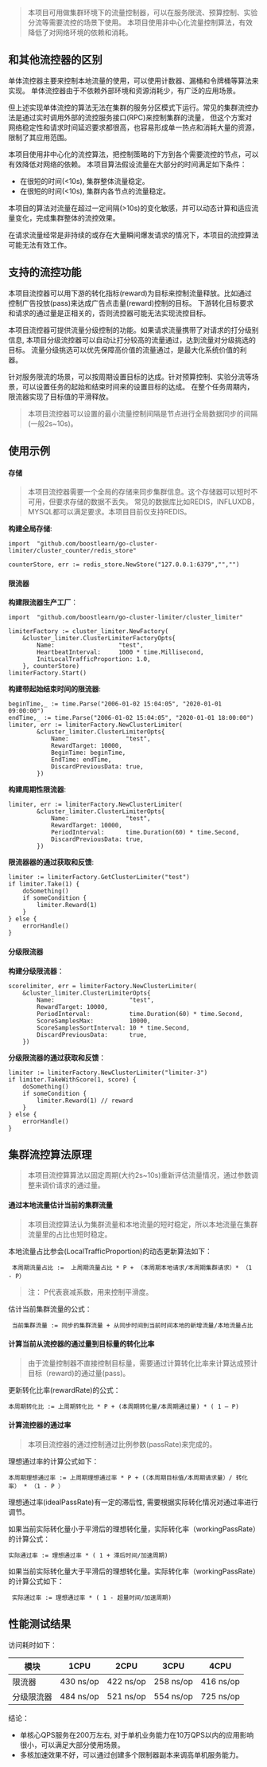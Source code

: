 >本项目可用做集群环境下的流量控制器，可以在服务限流、预算控制、实验分流等需要流控的场景下使用。
本项目使用非中心化流量控制算法，有效降低了对网络环境的依赖和消耗。

## 和其他流控器的区别
单体流控器主要来控制本地流量的使用，可以使用计数器、漏桶和令牌桶等算法来实现。
单体流控器由于不依赖外部环境和资源消耗少，有广泛的应用场景。

但上述实现单体流控的算法无法在集群的服务分区模式下运行。常见的集群流控办法是通过实时调用外部的流控服务接口(RPC)来控制集群的流量，
但这个方案对网络稳定性和请求时间延迟要求都很高，也容易形成单一热点和消耗大量的资源，限制了其应用范围。

本项目使用非中心化的流控算法，把控制策略的下方到各个需要流控的节点，可以有效降低对网络的依赖。
本项目算法假设流量在大部分的时间满足如下条件：
 * 在很短的时间(<10s), 集群整体流量稳定。 
 * 在很短的时间(<10s), 集群内各节点的流量稳定。
 
本项目的算法对流量在超过一定间隔(>10s)的变化敏感，并可以动态计算和适应流量变化，完成集群整体的流控效果。

在请求流量经常是非持续的或存在大量瞬间爆发请求的情况下，本项目的流控算法可能无法有效工作。

## 支持的流控功能
本项目流控器可以用下游的转化指标(reward)为目标来控制流量释放。比如通过控制广告投放(pass)来达成广告点击量(reward)控制的目标。
下游转化目标要求和请求的通过量是正相关的，否则流控器可能无法实现流控目标。

本项目流控器可提供流量分级控制的功能。如果请求流量携带了对请求的打分级别信息, 
本项目分级流控器可以自动让打分较高的流量通过，达到流量对分级挑选的目标。
流量分级挑选可以优先保障高价值的流量通过，是最大化系统价值的利器。

针对服务限流的场景，可以按周期设置目标的达成。针对预算控制、实验分流等场景，可以设置任务的起始和结束时间来的设置目标的达成。
在整个任务周期内， 限流器实现了目标值的平滑释放。
>本项目流控器可以设置的最小流量控制间隔是节点进行全局数据同步的间隔(一般2s~10s)。

## 使用示例
#### 存储
>本项目流控器需要一个全局的存储来同步集群信息。这个存储器可以短时不可用，但要求存储的数据不丢失。
>常见的数据库比如REDIS，INFLUXDB，MYSQL都可以满足要求。本项目目前仅支持REDIS。

**构建全局存储**:

    import	"github.com/boostlearn/go-cluster-limiter/cluster_counter/redis_store"
        	
    counterStore, err := redis_store.NewStore("127.0.0.1:6379","","")

#### 限流器
**构建限流器生产工厂**：

    import	"github.com/boostlearn/go-cluster-limiter/cluster_limiter"
    
    limiterFactory := cluster_limiter.NewFactory(
    	&cluster_limiter.ClusterLimiterFactoryOpts{
    		Name:                  "test",
    		HeartbeatInterval:     1000 * time.Millisecond,
    		InitLocalTrafficProportion: 1.0,
    	}, counterStore)
    limiterFactory.Start()
 
**构建带起始结束时间的限流器**:
    
    beginTime,_ := time.Parse("2006-01-02 15:04:05", "2020-01-01 09:00:00")
    endTime,_ := time.Parse("2006-01-02 15:04:05", "2020-01-01 18:00:00")
    limiter, err := limiterFactory.NewClusterLimiter(
    		&cluster_limiter.ClusterLimiterOpts{
    			Name:                "test",
    			RewardTarget: 10000,
    			BeginTime: beginTime,
    			EndTime: endTime,
    			DiscardPreviousData: true,
    		})
    		
**构建周期性限流器**:
     
    limiter, err := limiterFactory.NewClusterLimiter(
    		&cluster_limiter.ClusterLimiterOpts{
    			Name:                "test",
    			RewardTarget: 10000,
    			PeriodInterval:      time.Duration(60) * time.Second,
    			DiscardPreviousData: true,
    		})   		


**限流器器的通过获取和反馈**:
    
    limiter := limiterFactory.GetClusterLimiter("test")
    if limiter.Take(1) { 
    	doSomething()
    	if someCondition {
    	    limiter.Reward(1) 
    	}
    } else { 
        errorHandle()
    }

#### 分级限流器
**构建分级限流器**：
    
    scorelimiter, err = limiterFactory.NewClusterLimiter(
    	&cluster_limiter.ClusterLimiterOpts{
    		Name:                     "test",
    		RewardTarget: 10000,
    		PeriodInterval:           time.Duration(60) * time.Second,
    		ScoreSamplesMax:          10000,
    		ScoreSamplesSortInterval: 10 * time.Second,
    		DiscardPreviousData:      true,
    	})
    		
**分级限流器的通过获取和反馈**：
    
    limiter := limiterFactory.NewClusterLimiter("limiter-3")
    if limiter.TakeWithScore(1, score) { 
    	doSomething()
    	if someCondition {
    	    limiter.Reward(1) // reward
    	}
    } else {
        errorHandle()
    }
    
## 集群流控算法原理
>本项目流控算算法以固定周期(大约2s~10s)重新评估流量情况，通过参数调整来调价请求的通过量。

#### 通过本地流量估计当前的集群流量
>本项目流控算法认为集群流量和本地流量的短时稳定，所以本地流量在集群流量里的占比也短时稳定。
 
本地流量占比参会(LocalTrafficProportion)的动态更新算法如下：

     本周期流量占比 :=  上周期流量占比 * P + （本周期本地请求/本周期集群请求）* （1 - P）
     

> 注： P代表衰减系数，用来控制平滑度。

估计当前集群流量的公式：

     当前集群流量 := 同步的集群流量 + 从同步时间到当前时间本地的新增流量/本地流量占比

#### 计算当前从流控器的通过量到目标量的转化比率
>由于流量控制器不直接控制目标量，需要通过计算转化比率来计算达成预计目标（reward)的通过量(pass)。

更新转化比率(rewardRate)的公式：

    本周期转化比 := 上周期转化比 * P + (本周期转化量/本周期通过量) * ( 1 – P)

#### 计算流控器的通过率
>本项目流控器的通过控制通过比例参数(passRate)来完成的。

理想通过率的计算公式如下：

    本周期理想通过率 := 上周期理想通过率 * P + (（本周期目标值/本周期请求量）/ 转化率） * （1 - P ） 

理想通过率(idealPassRate)有一定的滞后性, 需要根据实际转化情况对通过率进行调节。

如果当前实际转化量小于平滑后的理想转化量，实际转化率（workingPassRate）的计算公式：

    实际通过率 := 理想通过率 * ( 1 + 滞后时间/加速周期)

如果当前实际转化量大于平滑后的理想转化量。实际转化率（workingPassRate）的计算公式如下：

     实际通过率 := 理想通过率 * ( 1 - 超量时间/加速周期)

## 性能测试结果
访问耗时如下：

|模块|1CPU|2CPU|3CPU|4CPU|
|----|----|----|----|---|
|限流器|430 ns/op|422 ns/op|258 ns/op|416 ns/op|
|分级限流器|484 ns/op|521 ns/op|554 ns/op|725 ns/op|

结论： 
* 单核心QPS服务在200万左右, 对于单机业务能力在10万QPS以内的应用影响很小，可以满足大部分使用场景。
* 多核加速效果不好，可以通过创建多个限制器副本来调高单机服务能力。

